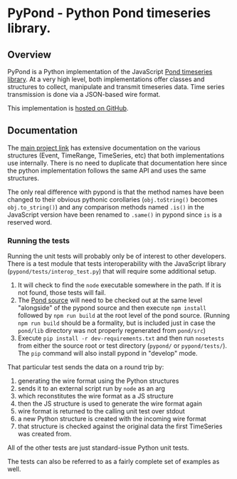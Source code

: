 # PyPond - Python Pond timeseries library.

## Overview

PyPond is a Python implementation of the JavaScript [Pond timeseries library](http://software.es.net/pond/). At a very high level, both implementations offer classes and structures to collect, manipulate and transmit timeseries data. Time series transmission is done via a JSON-based wire format.

This implementation is [hosted on GitHub](https://github.com/esnet/pypond).

## Documentation

The [main project link](http://software.es.net/pond/) has extensive documentation on the various structures (Event, TimeRange, TimeSeries, etc) that both implementations use internally. There is no need to duplicate that documentation here since the python implementation follows the same API and uses the same structures.

The only real difference with pypond is that the method names have been changed to their obvious pythonic corollaries (`obj.toString()` becomes `obj.to_string()`) and any comparison methods named `.is()` in the JavaScript version have been renamed to `.same()` in pypond since `is` is a reserved word.

### Running the tests

Running the unit tests will probably only be of interest to other developers. There is a test module that tests interoperability with the JavaScript library (`pypond/tests/interop_test.py`) that will require some additional setup.

1. It will check to find the `node` executable somewhere in the path. If it is not found, those tests will fail.
2. The [Pond source](https://github.com/esnet/pond) will need to be checked out at the same level "alongside" of the pypond source and then execute `npm install` followed by `npm run build` at the root level of the pond source. (Running `npm run build` should be a formality, but is included just in case the `pond/lib` directory was not properly regenerated from `pond/src`)
3. Execute `pip install -r dev-requirements.txt` and then run `nosetests` from either the source root or test directory (`pypond/` or `pypond/tests/`). The `pip` command will also install pypond in "develop" mode.

That particular test sends the data on a round trip by:

1. generating the wire format using the Python structures
2. sends it to an external script run by `node` as an arg
3. which reconstitutes the wire format as a JS structure
4. then the JS structure is used to generate the wire format again
5. wire format is returned to the calling unit test over stdout
6. a new Python structure is created with the incoming wire format
7. that structure is checked against the original data the first TimeSeries was created from.

All of the other tests are just standard-issue Python unit tests.

The tests can also be referred to as a fairly complete set of examples as well.
